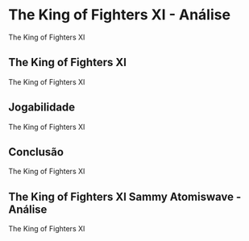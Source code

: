 ---
---

# The King of Fighters XI - Análise

The King of Fighters XI

## The King of Fighters XI

The King of Fighters XI

## Jogabilidade

The King of Fighters XI

## Conclusão

The King of Fighters XI

## The King of Fighters XI Sammy Atomiswave - Análise

The King of Fighters XI
